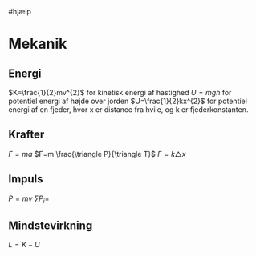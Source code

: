 #hjælp 
# Mekanik
## Energi
$K=\frac{1}{2}mv^{2}$ for kinetisk energi af hastighed
$U=mgh$ for potentiel energi af højde over jorden
$U=\frac{1}{2}kx^{2}$ for potentiel energi af en fjeder, hvor x er distance fra hvile, og k er fjederkonstanten.

## Krafter
$F=ma$
$F=m \frac{\triangle P}{\triangle T}$
$F=k \triangle x$ 
## Impuls
$P=mv$
$\sum P_{i}=$


## Mindstevirkning
$L=K-U$
